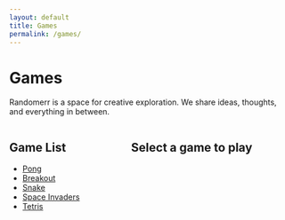 ```yaml
---
layout: default
title: Games
permalink: /games/
---
```


# Games

Randomerr is a space for creative exploration. We share ideas, thoughts, and everything in between.

<div style="display: flex; align-items: flex-start; height: 100vh; overflow: hidden;">
  <!-- Sidebar for game list -->
  <div style="width: 30%; padding-right: 20px; box-sizing: border-box; overflow-y: auto; height: 100%;">
    <h2>Game List</h2>
    <ul id="gameList">
      <li><a href="#" data-game="pong">Pong</a></li>
      <li><a href="#" data-game="breakout">Breakout</a></li>
      <li><a href="#" data-game="snake">Snake</a></li>
      <li><a href="#" data-game="space-invaders">Space Invaders</a></li>
      <li><a href="#" data-game="tetris">Tetris</a></li>
      <!-- Add more games here -->
    </ul>
  </div>

  <!-- Main content for game display -->
  <div style="width: 70%; text-align: center; box-sizing: border-box; height: 100%; display: flex; flex-direction: column;">
    <h2 id="gameTitle">Select a game to play</h2>
    <div id="gameContainer" style="flex-grow: 1; position: relative;">
      <!-- Game iframe or canvas will be loaded here -->
    </div>
  </div>
</div>

<script>
  const gameList = document.getElementById('gameList');
  const gameTitle = document.getElementById('gameTitle');
  const gameContainer = document.getElementById('gameContainer');

  gameList.addEventListener('click', function(e) {
    e.preventDefault();
    const game = e.target.getAttribute('data-game');

    if (game) {
      gameTitle.innerText = game.charAt(0).toUpperCase() + game.slice(1);
      switch(game) {
        case 'pong':
          gameContainer.innerHTML = '<iframe src="path_to_pong_game.html" style="width: 100%; height: 100%; border: none;"></iframe>';
          break;
        case 'breakout':
          gameContainer.innerHTML = '<iframe src="path_to_breakout_game.html" style="width: 100%; height: 100%; border: none;"></iframe>';
          break;
        case 'snake':
          gameContainer.innerHTML = '<iframe src="path_to_snake_game.html" style="width: 100%; height: 100%; border: none;"></iframe>';
          break;
        case 'space-invaders':
          gameContainer.innerHTML = '<iframe src="path_to_space_invaders_game.html" style="width: 100%; height: 100%; border: none;"></iframe>';
          break;
        case 'tetris':
          gameContainer.innerHTML = '<iframe src="path_to_tetris_game.html" style="width: 100%; height: 100%; border: none;"></iframe>';
          break;
        // Add more games here
        default:
          gameContainer.innerHTML = 'Select a game from the list.';
      }
    }
  });
</script>
